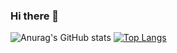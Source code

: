 ### Hi there 👋


![Anurag's GitHub stats](https://github-readme-stats.vercel.app/api?username=BetelGeuseee&show_icons=true&theme=radical)
[![Top Langs](https://github-readme-stats.vercel.app/api/top-langs/?username=BetelGeuseee&layout=compact)](https://github.com/anuraghazra/github-readme-stats)

